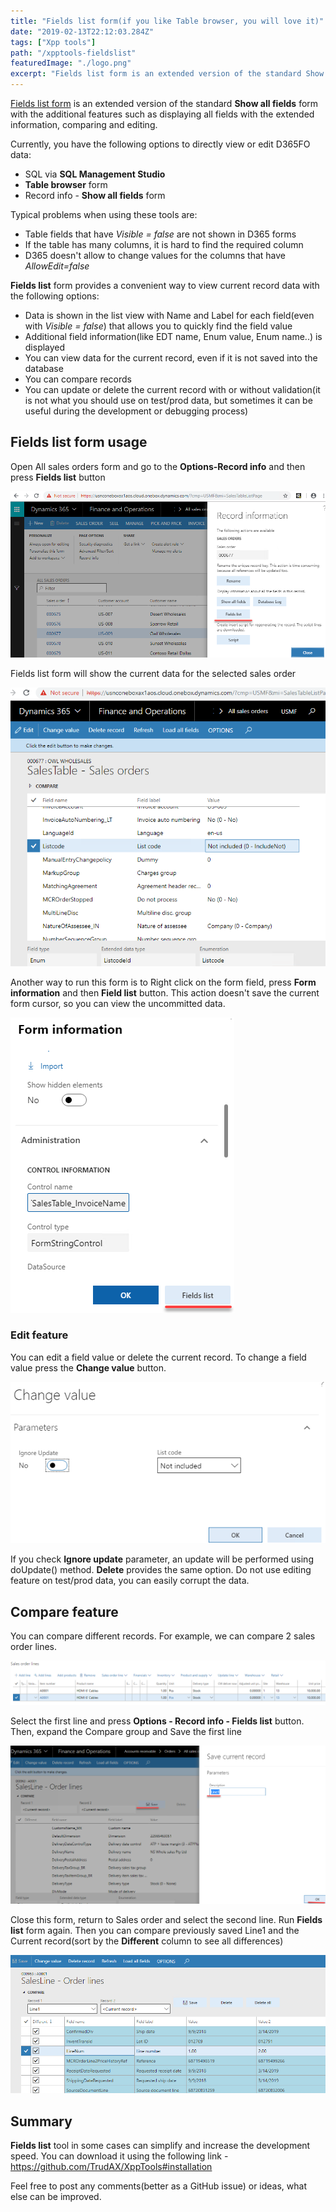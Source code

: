 ```yaml
---
title: "Fields list form(if you like Table browser, you will love it)"
date: "2019-02-13T22:12:03.284Z"
tags: ["Xpp tools"]
path: "/xpptools-fieldslist"
featuredImage: "./logo.png"
excerpt: "Fields list form is an extended version of the standard Show all fields form with the additional features such as displaying all fields with the extended information, comparing and editing"
---
```


[Fields list form](https://github.com/TrudAX/XppTools#-fields-list) is an extended version of the standard **Show all fields** form with the additional features such as displaying all fields with the extended information, comparing and editing.

Currently, you have the following options to directly view or edit D365FO data:

- SQL via **SQL Management Studio**
- **Table browser** form
- Record info - **Show all fields** form

Typical problems when using these tools are:

- Table fields that have *Visible = false* are not shown in D365 forms
- If the table has many columns, it is hard to find the required column
- D365 doesn't allow to change values for the columns that have *AllowEdit=false*

**Fields list** form provides a convenient way to view current record data with the following options:

- Data is shown in the list view with Name and Label for each field(even with *Visible = false*) that allows you to quickly find the field value
- Additional field information(like EDT name, Enum value, Enum name..) is displayed
- You can view data for the current record, even if it is not saved into the database
- You can compare records
- You can update or delete the current record with or without validation(it is not what you should use on test/prod data, but sometimes it can be useful during the development or debugging process)

## Fields list form usage

Open All sales orders form and go to the **Options-Record info** and then press **Fields list** button

![Record information new button](FromRecordInfo.png)

Fields list form will show the current data for the selected sales order

![](EnumView.png)

Another way to run this form is to Right click on the form field, press **Form information** and then **Field list** button. This action doesn't save the current form cursor, so you can view the uncommitted data.

![1549427927132](FormInformationCall.png)

### Edit feature

You can edit a field value or delete the current record. To change a field value press the **Change value** button.

![1549428273252](ChangeValueDialog.png)

If you check **Ignore update** parameter, an update will be performed using doUpdate() method. **Delete** provides the same option. Do not use editing feature on test/prod data, you can easily corrupt the data.

## Compare feature

You can compare different records. For example, we can compare 2 sales order lines.

![](assets/SalesLines2.png)

Select the first line and press **Options - Record info - Fields list** button. Then, expand the Compare group and Save the first line

![](assets/SaveSalesLine1.png)

Close this form, return to Sales order and select the second line. Run **Fields list** form again. Then you can compare previously saved Line1 and the Current record(sort by the **Different** column to see all differences)

![](assets/CompareLine2.png)

## Summary

**Fields list** tool in some cases can simplify and increase the development speed. You can download it using the following link - https://github.com/TrudAX/XppTools#installation

Feel free to post any comments(better as a GitHub issue) or ideas, what else can be improved.
